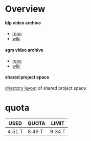 # Overview


#### ldp video archive

* [repo](https://github.com/rcc-uchicago/ldp-video-archive)
* [wiki](https://github.com/rcc-uchicago/ldp-video-archive/wiki)


#### sgm video archive

* [repo](https://github.com/rcc-uchicago/sgm-video-archive)
* [wiki](https://github.com/rcc-uchicago/sgm-video-archive/wiki)


#### shared project space

[directory layout](layout.md) of shared project space


# quota

USED   | QUOTA   | LIMIT
------ | ------- | ------
4.51 T |  8.49 T | 9.34 T
